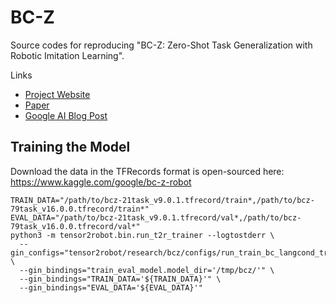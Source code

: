 # BC-Z

Source codes for reproducing "BC-Z: Zero-Shot Task Generalization with Robotic
Imitation Learning".

Links

-   [Project Website](https://sites.google.com/view/bc-z/home/)
-   [Paper](https://arxiv.org/abs/2202.02005)
-   [Google AI Blog Post](https://ai.googleblog.com/2022/02/can-robots-follow-instructions-for-new.html)

## Training the Model

Download the data in the TFRecords format is open-sourced here:
https://www.kaggle.com/google/bc-z-robot

```
TRAIN_DATA="/path/to/bcz-21task_v9.0.1.tfrecord/train*,/path/to/bcz-79task_v16.0.0.tfrecord/train*"
EVAL_DATA="/path/to/bcz-21task_v9.0.1.tfrecord/val*,/path/to/bcz-79task_v16.0.0.tfrecord/val*"
python3 -m tensor2robot.bin.run_t2r_trainer --logtostderr \
  --gin_configs="tensor2robot/research/bcz/configs/run_train_bc_langcond_trajectory.gin" \
  --gin_bindings="train_eval_model.model_dir='/tmp/bcz/'" \
  --gin_bindings="TRAIN_DATA='${TRAIN_DATA}'" \
  --gin_bindings="EVAL_DATA='${EVAL_DATA}'"
```
